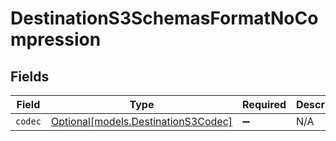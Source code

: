 # DestinationS3SchemasFormatNoCompression


## Fields

| Field                                                                  | Type                                                                   | Required                                                               | Description                                                            |
| ---------------------------------------------------------------------- | ---------------------------------------------------------------------- | ---------------------------------------------------------------------- | ---------------------------------------------------------------------- |
| `codec`                                                                | [Optional[models.DestinationS3Codec]](../models/destinations3codec.md) | :heavy_minus_sign:                                                     | N/A                                                                    |